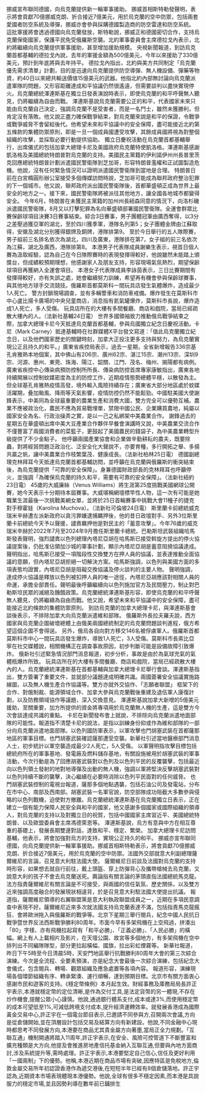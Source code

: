 挪威宣布聯同德國，向烏克蘭提供新一輪軍事援助。 挪威首相斯特勒發聲明，表示將會貢獻70億挪威克朗、折合接近7億美元，用於烏克蘭的空中防禦，包括兩套愛國者防空系統及導彈，挪威亦會參與採購德國製造商的防空雷達和防空系統。 這批軍援將會透過德國向烏克蘭發放，斯特勒說，挪威正和德國密切合作，支持烏克蘭保衛國家，保護平民免受俄羅斯空襲。北約軍事委員會主席德拉戈內表示，北約將繼續向烏克蘭提供軍事援助，甚至增加援助規模。 央視新聞報道，到訪烏克蘭首都基輔的德拉戈內說，去年的軍援金額為500億美元，今年以來援助了330億美元，預計到年底將與去年持平。 德拉戈內指出，北約與美方共同制定「烏克蘭優先需求清單」計劃，目的是迅速向烏克蘭提供防空導彈、無人機設備、彈藥等物資，約40日以來總共輸送價值15億美元的武器。他指北約內部無討論向烏克蘭派遣軍隊的問題，又形容距離達成和平協議仍然很遙遠，但需要談判以盡快實現停火。烏克蘭總統澤連斯基在獨立日發表演說時表示，即使烏克蘭的和平呼聲無人聽見，仍將繼續為自由而戰。 澤連斯基說烏克蘭需要公正的和平，代表國家未來只能由烏克蘭自己決定，強調烏克蘭不是受害者，而是一名鬥士，雖然未獲勝利，但肯定沒有落敗。他又說正盡力確保戰爭結束，對烏克蘭來說是和平的保證，令戰爭或戰爭威脅不會留給後代。他希望未來和平協議中的安全保障，盡可能接近北約第五條款的集體防禦原則，即是一旦一個成員國遭受攻擊，其餘成員國將視為對整個組織的攻擊，並採取必要行動提供協助。 獨立日慶祝活動在烏克蘭首都基輔舉行，出席儀式的包括加拿大總理卡尼及美國政府烏克蘭特使凱洛格。澤連斯基感謝凱洛格及美國總統特朗普對烏克蘭的支持。美國民主黨籍的伊利諾伊州州長普里茨克回應總統特朗普計劃派遣國民警衛隊到芝加哥，形容特朗普濫權和正試圖製造危機。他說，沒有任何緊急情況可以證明派遣國民警衛隊到當地是合理。 特朗普日前在白宮橢圓形辦公室接受多個傳媒訪問時說，芝加哥可能成為聯邦政府整治犯罪的下一個城市。他又說，聯邦政府派出國民警衛隊後，首都華盛頓正成為世界上最安全的地方之一。接下來，國民警衛隊將被派往其他地方，讓全國各地城市都變得安全。 今年6月，特朗普在未獲民主黨籍的加州州長紐森同意的情況下，向洛杉磯派遣國民警衛隊，8月又以打擊犯罪為名向華盛頓部署國民警衛隊。全運會群眾比賽保齡球項目決賽3日賽事結束。綜合3日賽事，男子團體冠軍由廣西奪得，以3分之差壓過獲亞軍的湖北，至於四川獲季軍，港隊名列第5；女子團體金牌由江蘇取得，安徽及湖北分別獲得銀牌及銅牌，港隊排第9。 至於今日舉行的五人隊際賽，男子組前三名排名依次為湖北，四川及廣東，港隊排在第7，女子組的前三名依次為江蘇，湖北及廣西，港隊排第8。 本港男子代表隊成員謝樂生表示，視首日個人賽為汲取經驗，認為自己在今日隊際賽時的表現發揮得較好，他說雖然未能踏上頒獎台，但成績較預期理想，他感謝家人及朋友支持，形容現場氣氛熱烈，期望保齡球項目再獲納入全運會項目。 本港女子代表隊成員李詠茵表示，三日比賽期間有發揮得較好，亦有失誤之處，她會繼續努力訓練，希望再有機會參與保齡球賽事，與其他地方球手交流競技。俄羅斯首都莫斯科一間玩具店發生氣體爆炸，造成最少1人死亡。 警方封鎖現場調查，並有多輛警車和消防車戒備。爆炸發生在莫斯科市中心盧比揚卡廣場的中央兒童商店，消息指有氦氣罐爆炸，莫斯科市長說，爆炸造成1人死亡，多人受傷。 玩具店所在的大樓有多間餐廳、商店和戲院，當局已經疏散大樓內的人。（法新社基輔24日電）    世界多國領袖致力推動俄烏戰爭結束之際，加拿大總理卡尼今天抵達烏克蘭首都基輔，參與烏國獨立紀念日慶祝活動。卡尼（Mark Carney）抵達基輔時在社群媒體X平台發文寫道：「值此烏克蘭獨立紀念日，以及他們國家歷史的關鍵時刻，加拿大正投注更多支持與努力，為烏克蘭實現公正且持久的和平。」廣東省疾控局表示，過去一星期，全省新增報告336宗基孔肯雅熱本地個案，其中佛山有206宗、廣州62宗、湛江15宗、潮州13宗、深圳9宗、河源、惠州、東莞、珠海、陽江、韶關、江門、茂名、梅州、揭陽都有病例。 廣東省疾控中心傳染病預防控制所所長、傳染病防控首席專家康敏指出，廣東各地持續開展以控制蚊媒密度為主的防控工作，近期疫情態勢總體平穩，以散發為主。但全球基孔肯雅熱疫情高發，境外輸入風險持續存在；廣東省大部分地區處於蚊媒活躍期，叠加颱風、降雨等天氣影響，疫情防控仍然不能鬆勁。中國駐美國大使謝鋒表示，中美同為全球最重要的農業生產和消費大國，雙方完全可以優勢互補。農業不應被政治化，農民不應為貿易戰埋單，禁限中國公民、企業購買農地，純屬以國家安全為名、行政治操弄之實，是以一己之私綁架中美農業合作。 謝鋒過去的星期五在華盛頓出席中美大豆產業合作夥伴早餐會演講時又說，中美農業交流合作不僅豐富了兩國消費者的菜籃子，更鼓起了美國農民的錢袋子，為中美農業轉型升級提供了不少金點子。 他呼籲兩國產業協會和企業做辛勤耕耘的農夫，既要除蟲，對將經貿問題泛政治化、泛安全化大聲說不，亦要育種，多行開拓之舉、多揚共贏之帆，讓中美農業合作枝繁葉茂、健康成長。（法新社柏林25日電）    德國副總理克林拜耳今天抵達烏克蘭首都基輔訪問，並呼籲在烏克蘭與俄羅斯的衝突結束後，為烏克蘭提供「可靠的安全保障」。身兼德國財政部長的克林拜耳也呼籲停火，並強調「為確保烏克蘭的持久和平，需要有可靠的安全保障」。（法新社紐約23日電）    45歲的大威廉絲（Venus Williams）將生涯第25度挑戰美國網球公開賽，她今天表示十分期待本屆賽事。大威堪稱網壇標竿性人物，這一次有可能是她職業生涯最後一次挑戰美網女單，並將於25日首輪賽事中挑戰大會11種子的捷克對手穆霍娃（Karolina Muchova）。（法新社可倫坡24日電）    斯里蘭卡前總統威克瑞米辛赫遭左派新政府以貪污罪嫌逮捕羈押後，他的昔日政壇對手、另外3位斯里蘭卡前總統今天予以聲援，譴責羈押他是對民主的「蓄意攻擊」。今年76歲的威克瑞米辛赫於2022年7月至2024年9月擔任斯里蘭卡總統。巴勒斯坦武裝組織哈馬斯發表聲明，強烈譴責以色列總理內塔尼亞胡在哈馬斯已接受斡旋方提出的停火協議提案後，仍批准佔領加沙城的軍事計劃，顯示內塔尼亞胡是蓄意阻撓協議達成。 聲明指出，哈馬斯已接受一項階段性交換雙方在押人員的協議，並表達推動全面協議的意願，但內塔尼亞胡拒絕一切解決方案。哈馬斯強調，以色列與美國方面的多項表態均證實，內塔尼亞胡是阻礙交換協議及停火談判的主要人物。 聲明強調，達成停火協議是釋放以色列被扣押人員的唯一途徑，內塔尼亞胡應該對相關人員的命運，承擔全部責任。聲明最後呼籲繼續向以色列施加官方及民間壓力，制止對巴勒斯坦民眾的滅絕及饑餓政策。烏克蘭總統澤連斯基形容，即使烏克蘭的和平呼聲無人聽見，仍將繼續為自由而戰。他又說，希望未來和平協議中的安全保障，盡可能接近北約條款的集體防禦原則。 到訪烏克蘭的加拿大總理卡尼，與澤連斯基會談後表示，不排除加拿大向烏克蘭派遣維和部隊。 俄羅斯外長拉夫羅夫說，西方國家與烏克蘭企圖破壞總體上由俄美兩國總統制定的烏克蘭問題談判進程，俄方希望這個企圖不會得逞。 另外，俄烏各自向對方移交146名被俘虜軍人。俄羅斯首都莫斯科市中心一間玩具店發生爆炸，導致1人死亡，3人受傷。莫斯科市長索比亞寧在社交媒體說，相關機構正在調查事故原因，初步判斷可能是設備故障引致爆炸。 俄新社引述緊急情況部門消息報道，初步分析，事故是由於為氣球充氣的氣體瓶爆炸所致。 玩具店所在的大樓有多間餐廳、商店和戲院，當局已經疏散大樓內的人。烏克蘭總統澤連斯基在首都基輔與加拿大總理卡尼舉行會談。澤連斯基指出，雙方簽署了重要文件，並就部分議題達成明確共識。兩國簽署安全協議實施路線圖，以及無人機生產合作協議等。雙方亦就外交協作、「志願者聯盟」 框架下的合作、對俄制裁、能源領域合作、加拿大參與烏克蘭戰後重建及退伍軍人康復計劃，以及防務領域協作等議題，深入交換意見。 澤連斯基說加拿大新增的5億美元援助，至關重要，加方所提供的資金將專項用於烏克蘭無人機的生產，這是雙方今次會談達成共識的重點。 卡尼在新聞發布會上就說，不排除向烏克蘭派遣地面部隊的可能性。報道指不清楚卡尼的說法，是指以訓練身份抑或作為維和部隊的一部分向烏克蘭派遣地面部隊。以色列國防軍表示，以軍攻擊也門胡塞武裝在首都薩那地區的軍事目標。也門胡塞武裝確認薩那遭受空襲。新華社引述當地醫療部門消息人士，初步統計以軍空襲造成最少2人死亡，5人受傷。 以軍聲明指攻擊目標包括總統府所在的軍事基地、發電廠及燃料儲存基地，有關設施被用於胡塞武裝的軍事活動，今次行動是為了回應胡塞武裝對以色列及以色列平民的反覆襲擊，包括最近向以色列領土發射的地對地導彈及出動的無人機，強調以軍將堅決反擊胡塞武裝對以色列持續不斷的襲擊，決心繼續在必要時消除以色列平民面對的任何威脅。 也門胡塞武裝控制的電視台報道，薩那多個地點遇襲，包括石油公司及發電站，分布在市中心、南部及西南部。胡塞武裝一名軍官說，防空部隊成功阻截大多數參與侵略的以色列戰機，迫使對方撤離。烏克蘭總統澤連斯基在烏克蘭獨立日表示，正在建立一個有能力保障人民安全與和平的國家，他又感謝多個國家或國際組織的領導人，對烏克蘭的支持以及對獨立日的祝賀，包括中國國家主席習近平、美國總統特朗普、以及歐盟委員會主席馮德萊恩等。 澤連斯基說，烏方有意與中方在相互尊重的基礎上，發展長期雙邊對話，達致和平、穩定、繁榮。 加拿大總理卡尼訪問基輔，他表示，將會加強對烏方的支持，實現公正持久的和平。 挪威亦宣布聯同德國，向烏克蘭提供新一輪軍事援助。挪威首相斯特勒表示，將會貢獻70億挪威克朗、折合接近7億美元，用於烏克蘭的空中防禦。法國外交部就意大利副總理薩爾維尼的言論，召見意大利駐法國大使。 薩爾維尼日前談及法國對烏克蘭的支持時形容，如果想去就自行前往，戴上頭盔、穿上防彈背心及攜帶槍械去烏克蘭，又說意大利的孩子不會去烏克蘭送死。輿論指有關言論的茅頭直指法國總統馬克龍。 法方指責薩爾維尼有關言論是不可接受，與兩國的信任氣氛、歷史關係，以及雙方近來強調高度融合的發展現狀相違背，於是召見意大利駐法國大使提出抗議。 報道指，薩爾維尼領導的右翼聯盟黨是意大利執政聯盟成員之一，近期在多項民意調查中表現不好。薩爾維尼近來多次就法國支持烏克蘭表達不滿，包括指責馬克龍瘋狂、會將歐洲拖入與俄羅斯的戰爭等。北京下星期三舉行閱兵，紀念中國人民抗日戰爭暨世界反法西斯戰爭勝利80周年。市面今早有多架飛機在上空飛過，拼湊出「80」字樣、亦有飛機拉起寫有「和平必勝」、「正義必勝」、「人民必勝」的橫幅。網上有人上載相片及影片，在天壇公園、故宮等多個地方，有多架飛機在空中排列出不同編隊隊型，部分更拉起橫幅、國旗，拉出彩虹煙霧等。 新華社報道，昨日下午5時至今日清晨5時，天安門地區舉行抗戰勝利80周年大會的第三次綜合演練。今次是全流程、全要素預演，亦是紀念大會最後一次綜合演練，包括紀念大會儀式，包含閱兵、轉場、觀眾組織及應急處置等各項內容。 報道形容，演練現場各個環節組織有序、轉承緊湊、運行順暢，達到預期目標。北京市有關方面衷心感謝市民和遊客的支持。《穩定幣條例》本月起生效。財經事務及庫務局局長許正宇表示,本港就穩定幣的定位清晰,是作為交付工具,是法定貨幣的另一體現,不存在炒作機會,提醒公眾小心謹慎。他說,通過銀行體系支付,成本或達3%,而使用穩定幣的成本可望低至1%,可減低跨境支付成本,提升經濟運轉效率。就發展香港成為國際黃金交易中心,許正宇在一個電台節目表示,已邀請不同參與方,召開兩次會議,方向是從倉儲開始,並在頂層設計包括交易及結算方向有新建設。他說,不同金融中心現時都思考不同發展方向,本港要在商品尤其貴金屬方向著墨,當局正全力規劃。「互聯互通」機制開通將踏入11周年,許正宇表示,在安全、風險可控管道下不斷豐富和擴充種類是大方向,他提及會推進房地產信托基金納入互聯互通,但要與內地方面商討,涉及系統提升等,需時處理。許正宇表示,本港要堅定自己信心,信任及更好利用「一國兩制」下的優勢。他稱,本港近期在商品市場有突破,因應特區是免稅地方,倫敦金屬交易所年初認證香港作為遞交港後,在短短半年已經有8個倉儲落地。許正宇認為,近期資本市場表現體現本港優勢。他說,全球有很多不穩定因素,而本港是具說服力的穩定市場,並且因勢利導在數年前已鋪排生
